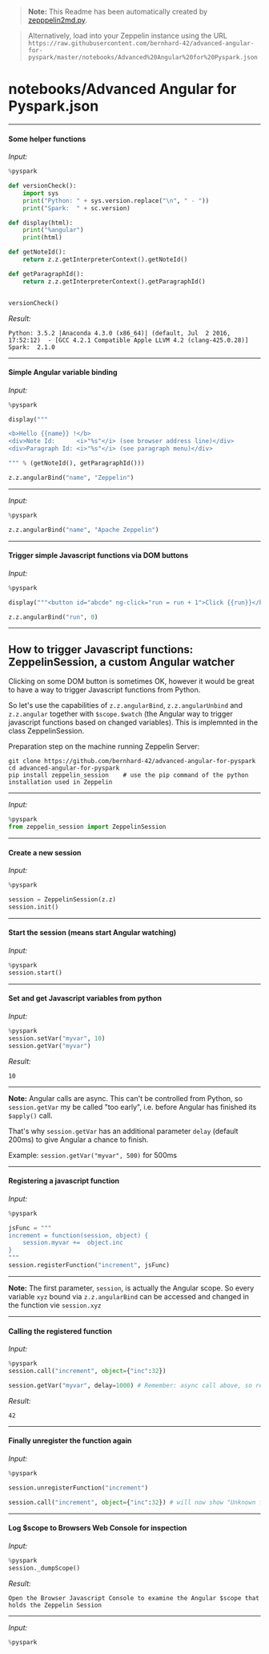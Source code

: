 >**Note:**
>This Readme has been automatically created by [zepppelin2md.py](https://github.com/bernhard-42/zeppelin2md).

>Alternatively, load into your Zeppelin instance using the URL 
>    `https://raw.githubusercontent.com/bernhard-42/advanced-angular-for-pyspark/master/notebooks/Advanced%20Angular%20for%20Pyspark.json`

# notebooks/Advanced Angular for Pyspark.json

---

#### Some helper functions

_Input:_

```python
%pyspark

def versionCheck():
    import sys
    print("Python: " + sys.version.replace("\n", " - "))
    print("Spark:  " + sc.version)

def display(html):
    print("%angular")
    print(html)

def getNoteId():
    return z.z.getInterpreterContext().getNoteId()

def getParagraphId():
    return z.z.getInterpreterContext().getParagraphId()


versionCheck()
```


_Result:_

```
Python: 3.5.2 |Anaconda 4.3.0 (x86_64)| (default, Jul  2 2016, 17:52:12)  - [GCC 4.2.1 Compatible Apple LLVM 4.2 (clang-425.0.28)]
Spark:  2.1.0

```

---

#### Simple Angular variable binding

_Input:_

```python
%pyspark

display("""

<b>Hello {{name}} !</b>
<div>Note Id:      <i>"%s"</i> (see browser address line)</div>
<div>Paragraph Id: <i>"%s"</i> (see paragraph menu)</div>

""" % (getNoteId(), getParagraphId()))

z.z.angularBind("name", "Zeppelin")
```


---


_Input:_

```python
%pyspark

z.z.angularBind("name", "Apache Zeppelin")
```


---

#### Trigger simple Javascript functions via DOM buttons

_Input:_

```python
%pyspark

display("""<button id="abcde" ng-click="run = run + 1">Click {{run}}</button>""")

z.z.angularBind("run", 0)
```


---

## How to trigger Javascript functions: ZeppelinSession, a custom Angular watcher

Clicking on some DOM button is sometimes OK, however it would be great to have a way to trigger Javascript functions from Python.

So let's use the capabilities of `z.z.angularBind`, `z.z.angularUnbind` and `z.z.angular` together with `$scope.$watch` (the Angular way to trigger javascript functions based on changed variables). This is implemnted in the class ZeppelinSession.

Preparation step on the machine running Zeppelin Server:

```
git clone https://github.com/bernhard-42/advanced-angular-for-pyspark
cd advanced-angular-for-pyspark
pip install zeppelin_session    # use the pip command of the python installation used in Zeppelin
```


---


_Input:_

```python
%pyspark
from zeppelin_session import ZeppelinSession
```


---

#### Create a new session

_Input:_

```python
%pyspark

session = ZeppelinSession(z.z)
session.init()
```


---

#### Start the session (means start Angular watching)

_Input:_

```python
%pyspark
session.start()
```


---

#### Set and get Javascript variables from python

_Input:_

```python
%pyspark
session.setVar("myvar", 10)
session.getVar("myvar")
```


_Result:_

```
10

```

---

**Note:**
Angular calls are async. This can't be controlled from Python, so `session.getVar` my be called "too early", i.e. before Angular has finished its `$apply()` call.

That's why `session.getVar` has an additional parameter `delay` (default 200ms) to give Angular a chance to finish. 

Example: `session.getVar("myvar", 500)` for 500ms


---

#### Registering a javascript function

_Input:_

```python
%pyspark

jsFunc = """
increment = function(session, object) {
    session.myvar +=  object.inc
}
"""
session.registerFunction("increment", jsFunc)
```


---

**Note:**
The first parameter, `session`, is actually the Angular scope. So every variable `xyz` bound via `z.z.angularBind` can be accessed and changed in the function vie `session.xyz`


---

#### Calling the registered function

_Input:_

```python
%pyspark
session.call("increment", object={"inc":32})

session.getVar("myvar", delay=1000) # Remember: async call above, so result might be outdated!
```


_Result:_

```
42

```

---

#### Finally unregister the function again

_Input:_

```python
%pyspark

session.unregisterFunction("increment")

session.call("increment", object={"inc":32}) # will now show "Unknown function: increment()" in the Browser Javascript Console
```


---

#### Log $scope to Browsers Web Console for inspection

_Input:_

```python
%pyspark
session._dumpScope()
```


_Result:_

```
Open the Browser Javascript Console to examine the Angular $scope that holds the Zeppelin Session

```

---


_Input:_

```python
%pyspark
```

